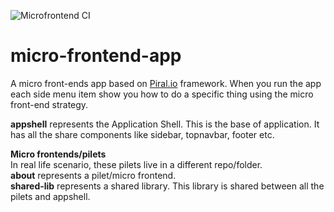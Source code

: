 
![Microfrontend CI](https://github.com/waqasali47/micro-frontend-app/workflows/Blob%20storage%20website%20CI/badge.svg)
<br/>
# micro-frontend-app
<p>A micro front-ends app based on <a href="prial.io">Piral.io</a> framework.
When you run the app each side menu item show you how to do a specific thing using the micro front-end strategy.</p>
<p><b>appshell</b> represents the Application Shell. This is the base of application. It has all the share components like sidebar, topnavbar, footer etc.
</p>
<p><b>Micro frontends/pilets</b><br/>
In real life scenario, these pilets live in a different repo/folder.<br/>
<b>about</b> represents a pilet/micro frontend.<br/>
<b>shared-lib</b> represents a shared library. This library is shared between all the pilets and appshell. 
</p>
